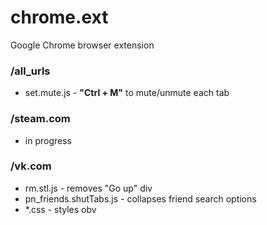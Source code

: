 # chrome.ext
Google Chrome browser extension

### /all_urls
- set.mute.js - **"Ctrl + M"** to mute/unmute each tab

### /steam.com
- in progress

### /vk.com
- rm.stl.js - removes "Go up" div
- pn_friends.shutTabs.js - collapses friend search options
- *.css - styles obv